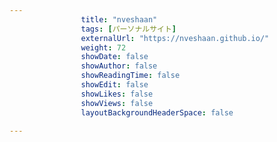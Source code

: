 ---
                title: "nveshaan"
                tags: [パーソナルサイト]
                externalUrl: "https://nveshaan.github.io/"
                weight: 72
                showDate: false
                showAuthor: false
                showReadingTime: false
                showEdit: false
                showLikes: false
                showViews: false
                layoutBackgroundHeaderSpace: false
                ---

